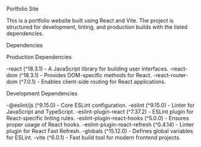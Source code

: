 Portfolio Site

This is a portfolio website built using React and Vite. The project is structured for development, linting, and production builds with the listed dependencies.

Dependencies

Production Dependencies

-react (^18.3.1) - A JavaScript library for building user interfaces.
-react-dom (^18.3.1) - Provides DOM-specific methods for React.
-react-router-dom (^7.0.1) - Enables client-side routing for React applications.

Development Dependencies
  
-@eslint/js (^9.15.0) - Core ESLint configuration.
-eslint (^9.15.0) - Linter for JavaScript and TypeScript.
-eslint-plugin-react (^7.37.2) - ESLint plugin for React-specific linting rules.
-eslint-plugin-react-hooks (^5.0.0) - Ensures proper usage of React hooks.
-eslint-plugin-react-refresh (^0.4.14) - Linter plugin for React Fast Refresh.
-globals (^15.12.0) - Defines global variables for ESLint.
-vite (^6.0.1) - Fast build tool for modern frontend projects.
